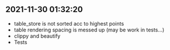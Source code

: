 ## 2021-11-30 01:32:20

- table_store is not sorted acc to highest points
- table rendering spacing is messed up (may be work in tests...)
- clippy and beautify
- Tests